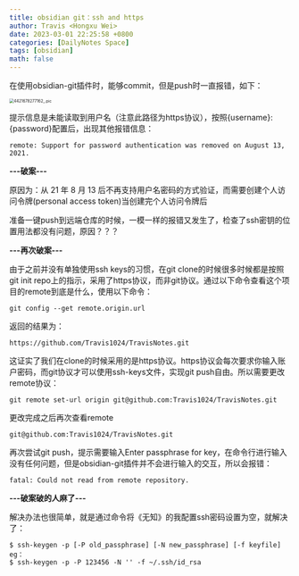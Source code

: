 ```yaml
---
title: obsidian git：ssh and https
author: Travis <Hongxu Wei>
date: 2023-03-01 22:25:58 +0800
categories: [DailyNotes Space]
tags: [obsidian]
math: false
---
```


在使用obsidian-git插件时，能够commit，但是push时一直报错，如下：

<img src="https://gitee.com/awtaling/images_repository/raw/master/202303082159061.jpg" alt="4421678277162_.pic" style="zoom:50%;" />

提示信息是未能读取到用户名（注意此路径为https协议），按照{username}:{password}配置后，出现其他报错信息：

```
remote: Support for password authentication was removed on August 13, 2021.
```

**---破案---**

原因为：从 21 年 8 月 13 后不再支持用户名密码的方式验证，而需要创建个人访问令牌(personal access token)当创建完个人访问令牌后

准备一键push到远端仓库的时候，一模一样的报错又发生了，检查了ssh密钥的位置用法都没有问题，原因？？？

**---再次破案---**

由于之前并没有单独使用ssh keys的习惯，在git clone的时候很多时候都是按照git init repo上的指示，采用了https协议，而非git协议。通过以下命令查看这个项目的remote到底是什么，使用以下命令：

```
git config --get remote.origin.url
```

返回的结果为：

```
https://github.com/Travis1024/TravisNotes.git
```

这证实了我们在clone的时候采用的是https协议。https协议会每次要求你输入账户密码，而git协议才可以使用ssh-keys文件，实现git push自由。所以需要更改remote协议：

```
git remote set-url origin git@github.com:Travis1024/TravisNotes.git
```

更改完成之后再次查看remote

```
git@github.com:Travis1024/TravisNotes.git
```

再次尝试git push，提示需要输入Enter passphrase for key，在命令行进行输入没有任何问题，但是obsidian-git插件并不会进行输入的交互，所以会报错：

```
fatal: Could not read from remote repository.
```

**---破案破的人麻了---**

解决办法也很简单，就是通过命令将《无知》的我配置ssh密码设置为空，就解决了：

```
$ ssh-keygen -p [-P old_passphrase] [-N new_passphrase] [-f keyfile]
eg：
$ ssh-keygen -p -P 123456 -N '' -f ~/.ssh/id_rsa
```

